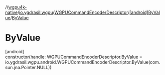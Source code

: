 //[wgpu4k-native](../../../../index.md)/[io.ygdrasil.wgpu](../../index.md)/[WGPUCommandEncoderDescriptor](../index.md)/[[android]ByValue](index.md)/[ByValue](-by-value.md)

# ByValue

[android]\
constructor(handle: WGPUCommandEncoderDescriptor.ByValue = io.ygdrasil.wgpu.android.WGPUCommandEncoderDescriptor.ByValue(com.sun.jna.Pointer.NULL))